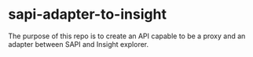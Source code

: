# sapi-adapter-to-insight
The purpose of this repo is to create an API capable to be a proxy and an adapter between SAPI and Insight explorer.
